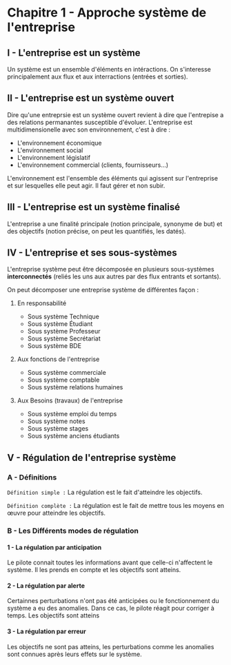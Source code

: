 
# Chapitre 1 - Approche système de l'entreprise

## I - L'entreprise est un système
Un système est un ensemble d'éléments en intéractions. On s'interesse principalement aux flux et aux interractions (entrées et sorties).

## II - L'entreprise est un système ouvert
Dire qu'une entreprsie est un système ouvert revient à dire que l'entrepise a des relations permanantes susceptible d'évoluer. L'entreprise est multidimensionelle avec son environnement, c'est à dire :

* L'environnement économique
* L'environnement social
* L'environnement législatif
* L'environnement commercial (clients, fournisseurs...)

L'environnement est l'ensemble des éléments qui agissent sur l'entreprise et sur lesquelles elle peut agir. Il faut gérer et non subir.

## III - L'entreprise est un système finalisé

L'entreprise a une finalité principale (notion principale, synonyme de but) et des objectifs (notion précise, on peut les quantifiés, les datés).

## IV - L'entreprise et ses sous-systèmes

L'entreprise système peut être décomposée en plusieurs sous-systèmes __interconnectés__ (reliés les uns aux autres par des flux entrants et sortants).

On peut décomposer une entreprise système de différentes façon :

1. En responsabilité
	* Sous système Technique
	* Sous système Étudiant
	* Sous système Professeur
	* Sous système Secrétariat
	* Sous système BDE

2. Aux fonctions de l'entreprise
	* Sous système commerciale
	* Sous système comptable
	* Sous système relations humaines

3. Aux Besoins (travaux) de l'entreprise
	* Sous système emploi du temps
	* Sous système notes
	* Sous système stages
	* Sous système anciens étudiants

## V - Régulation de l'entreprise système

### A - Définitions

``Définition simple :`` La régulation est le fait d'atteindre les objectifs.

``Définition complète :`` La régulation est le fait de mettre tous les moyens en œuvre pour atteindre les objectifs.

### B - Les Différents modes de régulation

#### 1 - La régulation par anticipation

Le pilote connait toutes les informations avant que celle-ci n'affectent le système. Il les prends en compte et les objectifs sont atteins.

#### 2 - La régulation par alerte

Certainnes perturbations n'ont pas été anticipées ou le fonctionnement du système a eu des anomalies. Dans ce cas, le pilote réagit pour corriger à temps. Les objectifs sont atteins

#### 3 - La régulation par erreur

Les objectifs ne sont pas atteins, les perturbations comme les anomalies sont connues après leurs effets sur le système.

